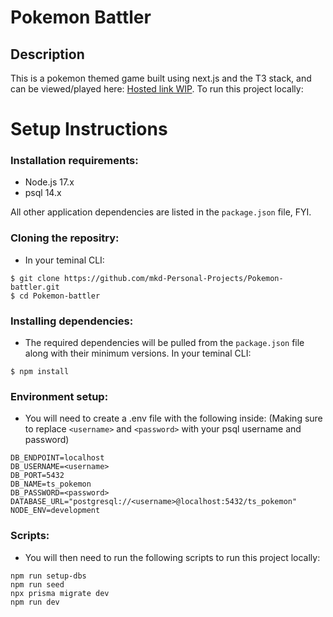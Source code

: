 # **Pokemon Battler**

## **Description**

This is a pokemon themed game built using next.js and the T3 stack, and can be viewed/played here: [Hosted link WIP](). To run this project locally: 

# **Setup Instructions**

### **Installation requirements:**

- Node.js 17.x
- psql 14.x

All other application dependencies are listed in the `package.json` file, FYI.

### **Cloning the repositry:**

- In your teminal CLI:

```
$ git clone https://github.com/mkd-Personal-Projects/Pokemon-battler.git
$ cd Pokemon-battler
```

### **Installing dependencies:**

- The required dependencies will be pulled from the `package.json` file along with their minimum versions. In your teminal CLI:

```
$ npm install
```

### **Environment setup:**

 - You will need to create a .env file with the following inside: 
(Making sure to replace `<username>` and `<password>` with your psql username and password)

```
DB_ENDPOINT=localhost
DB_USERNAME=<username>
DB_PORT=5432
DB_NAME=ts_pokemon
DB_PASSWORD=<password>
DATABASE_URL="postgresql://<username>@localhost:5432/ts_pokemon"
NODE_ENV=development
```

### **Scripts:**
 - You will then need to run the following scripts to run this project locally:

```
npm run setup-dbs
npm run seed
npx prisma migrate dev
npm run dev
```
